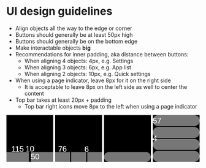 # UI design guidelines

- Align objects all the way to the edge or corner
- Buttons should generally be at least 50px high
- Buttons should generally be on the bottom edge
- Make interactable objects **big**
- Recommendations for inner padding, aka distance between buttons:
	- When aligning 4 objects: 4px, e.g. Settings
	- When aligning 3 objects: 6px, e.g. App list
	- When aligning 2 objects: 10px, e.g. Quick settings
- When using a page indicator, leave 8px for it on the right side
	- It is acceptable to leave 8px on the left side as well to center the content
- Top bar takes at least 20px + padding
	- Top bar right icons move 8px to the left when using a page indicator

![example layouts](./ui/example.png)
